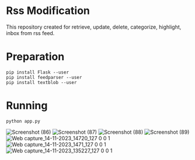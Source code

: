 # Rss Modification
This repository created for retrieve, update, delete, categorize, highlight, inbox from rss feed.

# Preparation
```
pip install Flask --user
pip install feedparser --user
pip install textblob --user
```

# Running
```
python app.py
```
![Screenshot (86)](https://github.com/sntdshrly/rss-modification/assets/71547739/4dd33b76-d047-43a5-8a55-c4989af5fea8)
![Screenshot (87)](https://github.com/sntdshrly/rss-modification/assets/71547739/3f302da1-f4a8-491f-88a2-3a5f51739e64)
![Screenshot (88)](https://github.com/sntdshrly/rss-modification/assets/71547739/a1891bdf-1400-4726-8c1e-7c241e81a451)
![Screenshot (89)](https://github.com/sntdshrly/rss-modification/assets/71547739/ece5cf9a-b938-4e27-91f6-0e6122d91eca)
![Web capture_14-11-2023_14720_127 0 0 1](https://github.com/sntdshrly/rss-modification/assets/71547739/037e0e88-e5de-431a-92e3-727db428e5c5)
![Web capture_14-11-2023_1471_127 0 0 1](https://github.com/sntdshrly/rss-modification/assets/71547739/332038d8-1cc6-4ff7-8333-ac68bc30e738)
![Web capture_14-11-2023_135227_127 0 0 1](https://github.com/sntdshrly/rss-modification/assets/71547739/d2452095-9338-46f3-82f3-756698cf1766)
